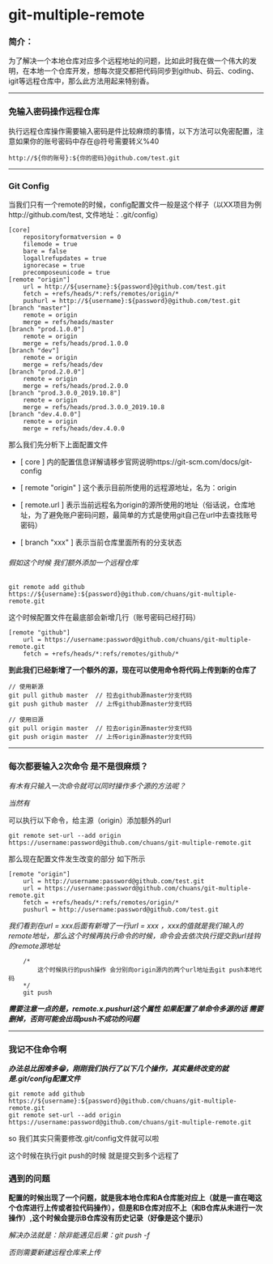 # git-multiple-remote

### 简介：
为了解决一个本地仓库对应多个远程地址的问题，比如此时我在做一个伟大的发明，在本地一个仓库开发，想每次提交都把代码同步到github、码云、coding、igit等远程仓库中，那么此方法用起来特别香。

-------

### 免输入密码操作远程仓库
执行远程仓库操作需要输入密码是件比较麻烦的事情，以下方法可以免密配置，注意如果你的账号密码中存在@符号需要转义%40
```
http://${你的账号}:${你的密码}@github.com/test.git
```

-------

### Git Config
当我们只有一个remote的时候，config配置文件一般是这个样子（以XX项目为例http://github.com/test, 文件地址：.git/config）

```
[core]
	repositoryformatversion = 0
	filemode = true
	bare = false
	logallrefupdates = true
	ignorecase = true
	precomposeunicode = true
[remote "origin"]
	url = http://${username}:${password}@github.com/test.git
	fetch = +refs/heads/*:refs/remotes/origin/*
	pushurl = http://${username}:${password}@github.com/test.git
[branch "master"]
	remote = origin
	merge = refs/heads/master
[branch "prod.1.0.0"]
	remote = origin
	merge = refs/heads/prod.1.0.0
[branch "dev"]
	remote = origin
	merge = refs/heads/dev
[branch "prod.2.0.0"]
	remote = origin
	merge = refs/heads/prod.2.0.0
[branch "prod.3.0.0_2019.10.8"]
	remote = origin
	merge = refs/heads/prod.3.0.0_2019.10.8
[branch "dev.4.0.0"]
	remote = origin
	merge = refs/heads/dev.4.0.0
```
那么我们先分析下上面配置文件

* [ core ] 内的配置信息详解请移步官网说明https://git-scm.com/docs/git-config

* [ remote "origin" ] 这个表示目前所使用的远程源地址，名为：origin
* [ remote.url ] 表示当前远程名为origin的源所使用的地址（俗话说，仓库地址，为了避免账户密码问题，最简单的方式是使用git自己在url中去查找账号密码）
* [ branch "xxx" ] 表示当前仓库里面所有的分支状态

###### 假如这个时候 我们额外添加一个远程仓库

```
git remote add github https://${username}:${password}@github.com/chuans/git-multiple-remote.git
```

这个时候配置文件在最底部会新增几行（账号密码已经打码）

```
[remote "github"]
	url = https://username:password@github.com/chuans/git-multiple-remote.git
	fetch = +refs/heads/*:refs/remotes/github/*
```

**到此我们已经新增了一个额外的源，现在可以使用命令将代码上传到新的仓库了**

```
// 使用新源
git pull github master  // 拉去github源master分支代码
git push github master  // 上传github源master分支代码

// 使用旧源
git pull origin master  // 拉去origin源master分支代码
git push origin master  // 上传origin源master分支代码
```

-------

### 每次都要输入2次命令 是不是很麻烦？
*有木有只输入一次命令就可以同时操作多个源的方法呢？*

*当然有*

可以执行以下命令，给主源（origin）添加额外的url
```
git remote set-url --add origin https://username:password@github.com/chuans/git-multiple-remote.git
```

那么现在配置文件发生改变的部分 如下所示

```
[remote "origin"]
	url = http://username:password@github.com/test.git
	url = https://username:password@github.com/chuans/git-multiple-remote.git
	fetch = +refs/heads/*:refs/remotes/origin/*
	pushurl = http://username:password@github.com/test.git
```
*我们看到在url = xxx后面有新增了一行url = xxx ，xxx的值就是我们输入的remote地址，那么这个时候再执行命令的时候，命令会去依次执行提交到url挂钩的remote源地址*
```
    /*
        这个时候执行的push操作 会分别向origin源内的两个url地址去git push本地代码
    */
    git push
```
***需要注意一点的是，remote.x.pushurl这个属性 如果配置了单命令多源的话 需要删掉，否则可能会出现push不成功的问题***


-------

### 我记不住命令啊
***办法总比困难多😁，刚刚我们执行了以下几个操作，其实最终改变的就是.git/config配置文件***

```
git remote add github https://${username}:${password}@github.com/chuans/git-multiple-remote.git
git remote set-url --add origin https://username:password@github.com/chuans/git-multiple-remote.git
```

so 我们其实只需要修改.git/config文件就可以啦

这个时候在执行git push的时候 就是提交到多个远程了


### 遇到的问题
**配置的时候出现了一个问题，就是我本地仓库和A仓库能对应上（就是一直在喝这个仓库进行上传或者拉代码操作），但是和B仓库对应不上（和B仓库从未进行一次操作）,这个时候会提示B仓库没有历史记录（好像是这个提示）**

*解决办法就是：除非能遇见后果：git push -f*

*否则需要新建远程仓库来上传*



